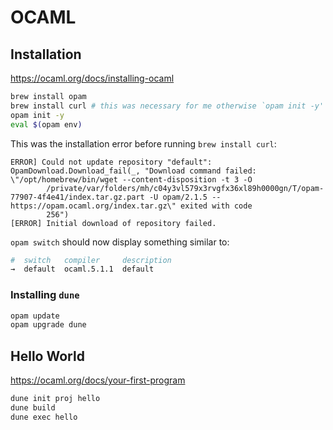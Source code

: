 # OCAML

## Installation

https://ocaml.org/docs/installing-ocaml

```bash
brew install opam
brew install curl # this was necessary for me otherwise `opam init -y' would fail
opam init -y
eval $(opam env)
```

This was the installation error before running `brew install curl`:
```
ERROR] Could not update repository "default": OpamDownload.Download_fail(_, "Download command failed: \"/opt/homebrew/bin/wget --content-disposition -t 3 -O                  
        /private/var/folders/mh/c04y3vl579x3rvgfx36xl89h0000gn/T/opam-77907-4f4e41/index.tar.gz.part -U opam/2.1.5 -- https://opam.ocaml.org/index.tar.gz\" exited with code
        256")                                                                                                                                                                  
[ERROR] Initial download of repository failed.
```

`opam switch` should now display something similar to:

```bash
#  switch   compiler     description
→  default  ocaml.5.1.1  default
```

### Installing `dune`

```bash
opam update
opam upgrade dune
```

## Hello World

https://ocaml.org/docs/your-first-program

```bash
dune init proj hello
dune build
dune exec hello
```
